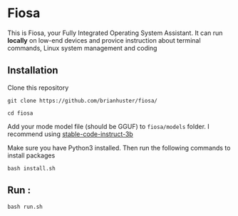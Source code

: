 # Fiosa
This is Fiosa, your Fully Integrated Operating System Assistant. It can run **locally** on low-end devices and provice instruction about terminal commands, Linux system management and coding

## Installation
Clone this repository

`git clone https://github.com/brianhuster/fiosa/`

`cd fiosa`

Add your mode model file (should be GGUF) to `fiosa/models` folder. I recommend using [stable-code-instruct-3b](https://huggingface.co/stabilityai/stable-code-instruct-3b)

Make sure you have Python3 installed. Then run the following commands to install packages

`bash install.sh`

## Run : 
```bash run.sh```

